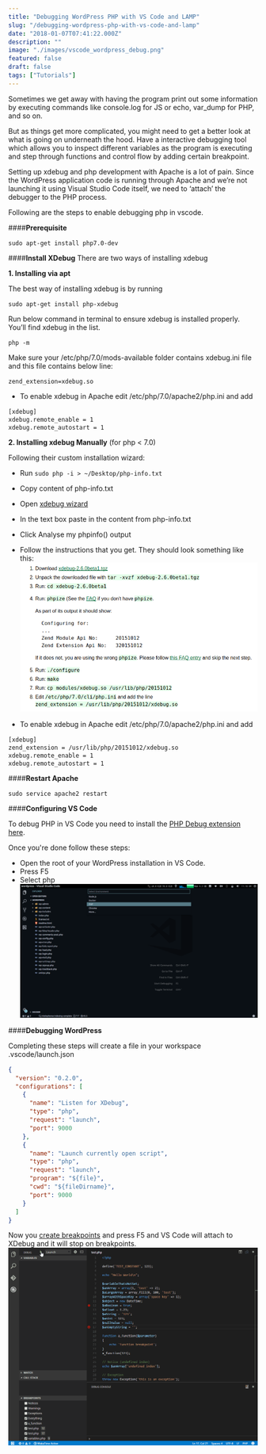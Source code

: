 ```yaml
---
title: "Debugging WordPress PHP with VS Code and LAMP"
slug: "/debugging-wordpress-php-with-vs-code-and-lamp"
date: "2018-01-07T07:41:22.000Z"
description: ""
image: "./images/vscode_wordpress_debug.png"
featured: false
draft: false
tags: ["Tutorials"]
---
```


Sometimes we get away with having the program print out some information by executing commands like console.log for JS or echo, var_dump for PHP, and so on.

But as things get more complicated, you might need to get a better look at what is going on underneath the hood. Have a interactive debugging tool which allows you to inspect different variables as the program is executing and step through functions and control flow by adding certain breakpoint.

Setting up xdebug and php development with Apache is a lot of pain. Since the WordPress application code is running through Apache and we’re not launching it using Visual Studio Code itself, we need to ‘attach’ the debugger to the PHP process.

Following are the steps to enable debugging php in vscode.




####**Prerequisite**

```shell
sudo apt-get install php7.0-dev 
```

####**Install XDebug**
There are two ways of installing xdebug

**1. Installing via apt**

The best way of installing xdebug
is by running

```shell
sudo apt-get install php-xdebug
```
Run below command in terminal to ensure xdebug is installed properly. You’ll find xdebug in the list.
```shell
php -m
```
Make sure your /etc/php/7.0/mods-available folder contains xdebug.ini file and this file contains below line:
```shell
zend_extension=xdebug.so
```

* To enable xdebug in Apache edit /etc/php/7.0/apache2/php.ini and add 

```shell
[xdebug]
xdebug.remote_enable = 1
xdebug.remote_autostart = 1
```

**2. Installing xdebug
Manually** 
(for php < 7.0)

Following their custom installation wizard:

* Run `sudo php -i > ~/Desktop/php-info.txt`
* Copy content of php-info.txt
* Open [xdebug wizard](https://xdebug.org/wizard.php)
* In the text box paste in the content from php-info.txt
* Click Analyse my phpinfo() output
* Follow the instructions that you get. They should look something like this:
![xdebug-php-instruction](./images/xdebug_php_instruction.png)

* To enable xdebug in Apache edit /etc/php/7.0/apache2/php.ini and add 

```shell
[xdebug]
zend_extension = /usr/lib/php/20151012/xdebug.so
xdebug.remote_enable = 1
xdebug.remote_autostart = 1
```

####**Restart Apache**
```
sudo service apache2 restart
```

####**Configuring VS Code**

To debug PHP in VS Code you need to install the [PHP Debug extension here](https://marketplace.visualstudio.com/items?itemName=felixfbecker.php-debug).

Once you're done follow these steps:

* Open the root of your WordPress installation in VS Code.
* Press F5
* Select php
![vscode-php-debug](./images/vscode_php_debug.png)

####**Debugging WordPress**

Completing these steps will create a file in your workspace .vscode/launch.json

```json
{
  "version": "0.2.0",
  "configurations": [
    {
      "name": "Listen for XDebug",
      "type": "php",
      "request": "launch",
      "port": 9000
    },
    {
      "name": "Launch currently open script",
      "type": "php",
      "request": "launch",
      "program": "${file}",
      "cwd": "${fileDirname}",
      "port": 9000
    }
  ]
}
```
Now you [create breakpoints](https://code.visualstudio.com/Docs/editor/debugging#_breakpoints) and press F5 and VS Code will attach to XDebug and it will stop on breakpoints.
![vscode-wordpress-debugging](./images/demo.gif)
